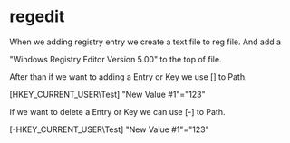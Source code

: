 # regedit

When we adding registry entry we create a text file to reg file. And add a 

"Windows Registry Editor Version 5.00" to the top of file.

After than if we want to adding a Entry or Key we use [] to Path.

  [HKEY_CURRENT_USER\Test]
  "New Value #1"="123"


If we want to delete a Entry or Key we can use [-] to Path.

  [-HKEY_CURRENT_USER\Test]
  "New Value #1"="123"

